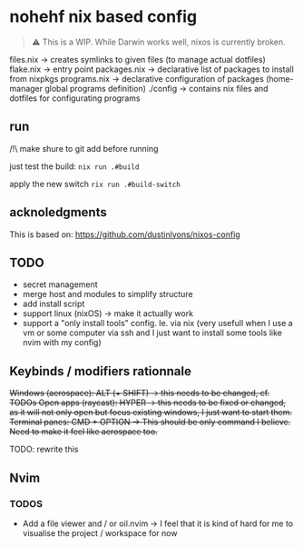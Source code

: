 # nohehf nix based config

> ⚠️ This is a WIP. While Darwin works well, nixos is currently broken.

files.nix -> creates symlinks to given files (to manage actual dotfiles)
flake.nix -> entry point
packages.nix -> declarative list of packages to install from nixpkgs
programs.nix -> declarative configuration of packages (home-manager global programs definition)
./config -> contains nix files and dotfiles for configurating programs

## run

/!\ make shure to git add before running

just test the build:
`nix run .#build`

apply the new switch
`rix run .#build-switch`

## acknoledgments

This is based on: <https://github.com/dustinlyons/nixos-config>

## TODO

- secret management
- merge host and modules to simplify structure
- add install script
- support linux (nixOS) -> make it actually work
- support a "only install tools" config. Ie. via nix (very usefull when I use a vm or some computer via ssh and I just want to install some tools like nvim with my config)

## Keybinds / modifiers rationnale

~~Windows (aerospace): ALT (+ SHIFT) -> this needs to be changed, cf. TODOs
Open apps (raycast): HYPER -> this needs to be fixed or changed, as it will not only open but focus existing windows, I just want to start them.
Terminal panes: CMD + OPTION -> This should be only command I believe. Need to make it feel like aerospace too.~~

TODO: rewrite this

## Nvim

### TODOS

- Add a file viewer and / or oil.nvim -> I feel that it is kind of hard for me to visualise the project / workspace for now
